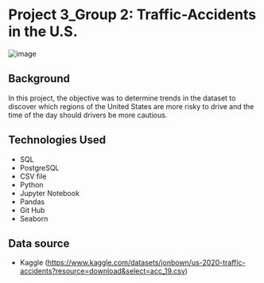 # Project 3_Group 2: Traffic-Accidents in the U.S.

![image](https://user-images.githubusercontent.com/117343047/233496958-7bfbc127-cf88-4168-9da3-07a54ed695d0.png)

## Background
In this project, the objective was to determine trends in the dataset to discover which regions of the United States are more risky to drive and the time of the day should drivers be more cautious.  


## Technologies Used
* SQL
* PostgreSQL
* CSV file 
* Python 
* Jupyter Notebook
* Pandas
* Git Hub
* Seaborn


## Data source
* Kaggle (https://www.kaggle.com/datasets/jonbown/us-2020-traffic-accidents?resource=download&select=acc_19.csv)
